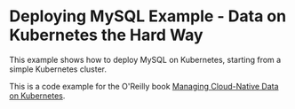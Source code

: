 # Deploying MySQL Example - Data on Kubernetes the Hard Way

This example shows how to deploy MySQL on Kubernetes, starting from a simple Kubernetes cluster.

This is a code example for the O'Reilly book [Managing Cloud-Native Data on Kubernetes](https://learning.oreilly.com/library/view/managing-cloud-native/9781098111380/).


